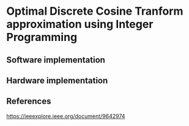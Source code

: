 # Optimal Discrete Cosine Tranform approximation using Integer Programming
## Software implementation
## Hardware implementation
## References
https://ieeexplore.ieee.org/document/9642974